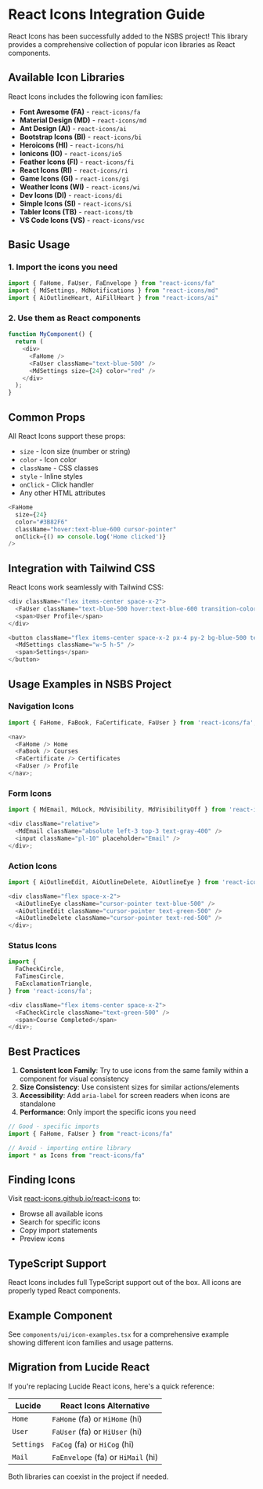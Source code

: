 # React Icons Integration Guide

React Icons has been successfully added to the NSBS project! This library
provides a comprehensive collection of popular icon libraries as React
components.

## Available Icon Libraries

React Icons includes the following icon families:

- **Font Awesome (FA)** - `react-icons/fa`
- **Material Design (MD)** - `react-icons/md`
- **Ant Design (AI)** - `react-icons/ai`
- **Bootstrap Icons (BI)** - `react-icons/bi`
- **Heroicons (HI)** - `react-icons/hi`
- **Ionicons (IO)** - `react-icons/io5`
- **Feather Icons (FI)** - `react-icons/fi`
- **React Icons (RI)** - `react-icons/ri`
- **Game Icons (GI)** - `react-icons/gi`
- **Weather Icons (WI)** - `react-icons/wi`
- **Dev Icons (DI)** - `react-icons/di`
- **Simple Icons (SI)** - `react-icons/si`
- **Tabler Icons (TB)** - `react-icons/tb`
- **VS Code Icons (VS)** - `react-icons/vsc`

## Basic Usage

### 1. Import the icons you need

```typescript
import { FaHome, FaUser, FaEnvelope } from "react-icons/fa"
import { MdSettings, MdNotifications } from "react-icons/md"
import { AiOutlineHeart, AiFillHeart } from "react-icons/ai"
```

### 2. Use them as React components

```typescript
function MyComponent() {
  return (
    <div>
      <FaHome />
      <FaUser className="text-blue-500" />
      <MdSettings size={24} color="red" />
    </div>
  );
}
```

## Common Props

All React Icons support these props:

- `size` - Icon size (number or string)
- `color` - Icon color
- `className` - CSS classes
- `style` - Inline styles
- `onClick` - Click handler
- Any other HTML attributes

```typescript
<FaHome
  size={24}
  color="#3B82F6"
  className="hover:text-blue-600 cursor-pointer"
  onClick={() => console.log('Home clicked')}
/>
```

## Integration with Tailwind CSS

React Icons work seamlessly with Tailwind CSS:

```typescript
<div className="flex items-center space-x-2">
  <FaUser className="text-blue-500 hover:text-blue-600 transition-colors" />
  <span>User Profile</span>
</div>

<button className="flex items-center space-x-2 px-4 py-2 bg-blue-500 text-white rounded hover:bg-blue-600">
  <MdSettings className="w-5 h-5" />
  <span>Settings</span>
</button>
```

## Usage Examples in NSBS Project

### Navigation Icons

```typescript
import { FaHome, FaBook, FaCertificate, FaUser } from 'react-icons/fa';

<nav>
  <FaHome /> Home
  <FaBook /> Courses
  <FaCertificate /> Certificates
  <FaUser /> Profile
</nav>;
```

### Form Icons

```typescript
import { MdEmail, MdLock, MdVisibility, MdVisibilityOff } from 'react-icons/md';

<div className="relative">
  <MdEmail className="absolute left-3 top-3 text-gray-400" />
  <input className="pl-10" placeholder="Email" />
</div>;
```

### Action Icons

```typescript
import { AiOutlineEdit, AiOutlineDelete, AiOutlineEye } from 'react-icons/ai';

<div className="flex space-x-2">
  <AiOutlineEye className="cursor-pointer text-blue-500" />
  <AiOutlineEdit className="cursor-pointer text-green-500" />
  <AiOutlineDelete className="cursor-pointer text-red-500" />
</div>;
```

### Status Icons

```typescript
import {
  FaCheckCircle,
  FaTimesCircle,
  FaExclamationTriangle,
} from 'react-icons/fa';

<div className="flex items-center space-x-2">
  <FaCheckCircle className="text-green-500" />
  <span>Course Completed</span>
</div>;
```

## Best Practices

1. **Consistent Icon Family**: Try to use icons from the same family within a
   component for visual consistency
2. **Size Consistency**: Use consistent sizes for similar actions/elements
3. **Accessibility**: Add `aria-label` for screen readers when icons are
   standalone
4. **Performance**: Only import the specific icons you need

```typescript
// Good - specific imports
import { FaHome, FaUser } from "react-icons/fa"

// Avoid - importing entire library
import * as Icons from "react-icons/fa"
```

## Finding Icons

Visit
[react-icons.github.io/react-icons](https://react-icons.github.io/react-icons/)
to:

- Browse all available icons
- Search for specific icons
- Copy import statements
- Preview icons

## TypeScript Support

React Icons includes full TypeScript support out of the box. All icons are
properly typed React components.

## Example Component

See `components/ui/icon-examples.tsx` for a comprehensive example showing
different icon families and usage patterns.

## Migration from Lucide React

If you're replacing Lucide React icons, here's a quick reference:

| Lucide     | React Icons Alternative            |
| ---------- | ---------------------------------- |
| `Home`     | `FaHome` (fa) or `HiHome` (hi)     |
| `User`     | `FaUser` (fa) or `HiUser` (hi)     |
| `Settings` | `FaCog` (fa) or `HiCog` (hi)       |
| `Mail`     | `FaEnvelope` (fa) or `HiMail` (hi) |

Both libraries can coexist in the project if needed.

